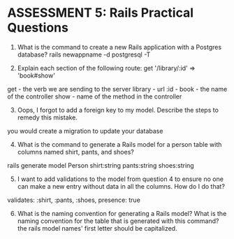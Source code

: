 # ASSESSMENT 5: Rails Practical Questions

1. What is the command to create a new Rails application with a Postgres database?
rails newappname -d postgresql -T



2. Explain each section of the following route:  get '/library/:id' => 'book#show'

get - the verb we are sending to the server
library - url
:id -
book - the name of the controller
show - name of the method in the controller


3. Oops, I forgot to add a foreign key to my model. Describe the steps to remedy this mistake.

you would create a migration to update your database



4. What is the command to generate a Rails model for a person table with columns named shirt, pants, and shoes?

rails generate model Person shirt:string pants:string shoes:string



5. I want to add validations to the model from question 4 to ensure no one can make a new entry without data in all the columns. How do I do that?

validates: :shirt, :pants, :shoes, presence: true



6. What is the naming convention for generating a Rails model? What is the naming convention for the table that is generated with this command?
the rails model names' first letter should be capitalized.
